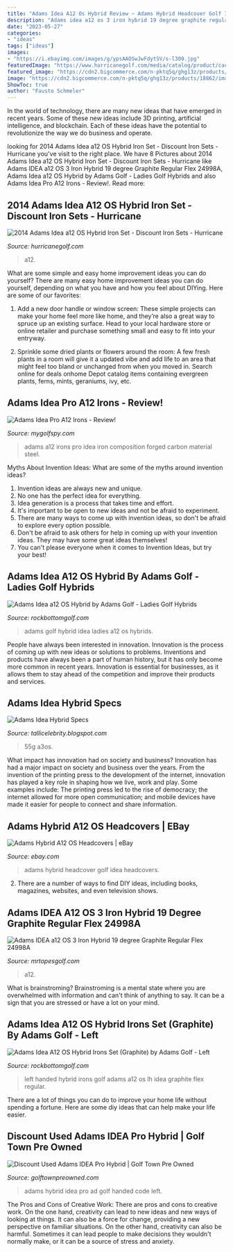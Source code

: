 ```yaml
---
title: "Adams Idea A12 Os Hybrid Review ~ Adams Hybrid Headcover Golf Idea Headcovers"
description: "Adams idea a12 os 3 iron hybrid 19 degree graphite regular flex 24998a"
date: "2023-05-27"
categories:
- "ideas"
tags: ["ideas"]
images:
- "https://i.ebayimg.com/images/g/ypsAAOSwJwFdytSV/s-l300.jpg"
featuredImage: "https://www.hurricanegolf.com/media/catalog/product/cache/1/image/1200x/040ec09b1e35df139433887a97daa66f/a/d/adams_2014a12os_back.jpg"
featured_image: "https://cdn2.bigcommerce.com/n-pktq5q/ghg13z/products/18862/images/817177/24998a-adams-idea-a12-os-3-iron-hybrid-19-degree-graphite-regular-flex-24998a__48538.1506954347.1280.1280.png?c=2"
image: "https://cdn2.bigcommerce.com/n-pktq5q/ghg13z/products/18862/images/817177/24998a-adams-idea-a12-os-3-iron-hybrid-19-degree-graphite-regular-flex-24998a__48538.1506954347.1280.1280.png?c=2"
ShowToc: true
author: "Fausto Schmeler"
---
```



In the world of technology, there are many new ideas that have emerged in recent years. Some of these new ideas include 3D printing, artificial intelligence, and blockchain. Each of these ideas have the potential to revolutionize the way we do business and operate.

	

		
looking for 2014 Adams Idea a12 OS Hybrid Iron Set - Discount Iron Sets - Hurricane you've visit to the right place. We have 8 Pictures about 2014 Adams Idea a12 OS Hybrid Iron Set - Discount Iron Sets - Hurricane like Adams IDEA a12 OS 3 Iron Hybrid 19 degree Graphite Regular Flex 24998A, Adams Idea a12 OS Hybrid by Adams Golf - Ladies Golf Hybrids and also Adams Idea Pro A12 Irons - Review!. Read more:
		
    
## 2014 Adams Idea A12 OS Hybrid Iron Set - Discount Iron Sets - Hurricane

<img loading=lazy src="https://www.hurricanegolf.com/media/catalog/product/cache/1/image/1200x/040ec09b1e35df139433887a97daa66f/a/d/adams_2014a12os_back.jpg" onerror="this.onerror=null;this.src='https://tse3.mm.bing.net/th?id=OIP.8pBKsVw2JbZnr2ubcfMO5wHaHa&amp;pid=15.1';" alt="2014 Adams Idea a12 OS Hybrid Iron Set - Discount Iron Sets - Hurricane">

_Source: hurricanegolf.com_

>a12. 

	

What are some simple and easy home improvement ideas you can do yourself?
There are many easy home improvement ideas you can do yourself, depending on what you have and how you feel about DIYing. Here are some of our favorites:
1. Add a new door handle or window screen: These simple projects can make your home feel more like home, and they’re also a great way to spruce up an existing surface. Head to your local hardware store or online retailer and purchase something small and easy to fit into your entryway.

2. Sprinkle some dried plants or flowers around the room: A few fresh plants in a room will give it a updated vibe and add life to an area that might feel too bland or unchanged from when you moved in. Search online for deals onhome Depot catalog items containing evergreen plants, ferns, mints, geraniums, ivy, etc.

    
## Adams Idea Pro A12 Irons - Review!

<img loading=lazy src="http://www.mygolfspy.com/wp-content/uploads/2011/08/ideaproIrons.png" onerror="this.onerror=null;this.src='https://tse1.mm.bing.net/th?id=OIP.NA4wjWzHBr8bMAxePmvTGAHaEh&amp;pid=15.1';" alt="Adams Idea Pro A12 Irons - Review!">

_Source: mygolfspy.com_

>adams a12 irons pro idea iron composition forged carbon material steel. 

	

Myths About Invention Ideas: What are some of the myths around invention ideas?
1. Invention ideas are always new and unique.
2. No one has the perfect idea for everything.
3. Idea generation is a process that takes time and effort.
4. It's important to be open to new ideas and not be afraid to experiment.
5. There are many ways to come up with invention ideas, so don't be afraid to explore every option possible.
6. Don't be afraid to ask others for help in coming up with your invention ideas. They may have some great ideas themselves!
7. You can't please everyone when it comes to Invention Ideas, but try your best!

    
## Adams Idea A12 OS Hybrid By Adams Golf - Ladies Golf Hybrids

<img loading=lazy src="http://ep.yimg.com/ay/yhst-17159114447480/adams-golf-ladies-idea-a12os-hybrid-50.jpg" onerror="this.onerror=null;this.src='https://tse1.mm.bing.net/th?id=OIP.s0UfWRqLPevXwyxdnKp_yAHaJV&amp;pid=15.1';" alt="Adams Idea a12 OS Hybrid by Adams Golf - Ladies Golf Hybrids">

_Source: rockbottomgolf.com_

>adams golf hybrid idea ladies a12 os hybrids. 

	

People have always been interested in innovation. Innovation is the process of coming up with new ideas or solutions to problems. Inventions and products have always been a part of human history, but it has only become more common in recent years. Innovation is essential for businesses, as it allows them to stay ahead of the competition and improve their products and services.

    
## Adams Idea Hybrid Specs

<img loading=lazy src="https://i.ebayimg.com/images/g/ypsAAOSwJwFdytSV/s-l300.jpg" onerror="this.onerror=null;this.src='https://tse4.mm.bing.net/th?id=OIP.jy-8tWwAU6V3OByEQPTx9wAAAA&amp;pid=15.1';" alt="Adams Idea Hybrid Specs">

_Source: tallicelebrity.blogspot.com_

>55g a3os. 

	

What impact has innovation had on society and business?
Innovation has had a major impact on society and business over the years. From the invention of the printing press to the development of the internet, innovation has played a key role in shaping how we live, work and play. Some examples include: The printing press led to the rise of democracy; the internet allowed for more open communication; and mobile devices have made it easier for people to connect and share information.

    
## Adams Hybrid A12 OS Headcovers | EBay

<img loading=lazy src="http://i.ebayimg.com/00/s/NTAwWDUwMA==/z/~7MAAOxy63FSuLbA/$_3.JPG?set_id=2" onerror="this.onerror=null;this.src='https://tse1.mm.bing.net/th?id=OIP.zkjEEFhL-nNSphy88aZljgHaHa&amp;pid=15.1';" alt="Adams Hybrid A12 OS Headcovers | eBay">

_Source: ebay.com_

>adams hybrid headcover golf idea headcovers. 

	

2. There are a number of ways to find DIY ideas, including books, magazines, websites, and even television shows.

    
## Adams IDEA A12 OS 3 Iron Hybrid 19 Degree Graphite Regular Flex 24998A

<img loading=lazy src="https://cdn2.bigcommerce.com/n-pktq5q/ghg13z/products/18862/images/817177/24998a-adams-idea-a12-os-3-iron-hybrid-19-degree-graphite-regular-flex-24998a__48538.1506954347.1280.1280.png?c=2" onerror="this.onerror=null;this.src='https://tse1.mm.bing.net/th?id=OIP.zYbVBnPhIse5SXy4wUKf4wHaHa&amp;pid=15.1';" alt="Adams IDEA a12 OS 3 Iron Hybrid 19 degree Graphite Regular Flex 24998A">

_Source: mrtopesgolf.com_

>a12. 

	

What is brainstroming? Brainstroming is a mental state where you are overwhelmed with information and can't think of anything to say. It can be a sign that you are stressed or have a lot on your mind.

    
## Adams Idea A12 OS Hybrid Irons Set (Graphite) By Adams Golf - Left

<img loading=lazy src="http://ep.yimg.com/ay/yhst-17159114447480/adams-golf-lh-idea-a12-os-hybrid-irons-graph-steel-left-handed-104.jpg" onerror="this.onerror=null;this.src='https://tse1.mm.bing.net/th?id=OIP.pvF4EORwitCLVldc2telOAHaI-&amp;pid=15.1';" alt="Adams Idea A12 OS Hybrid Irons Set (Graphite) by Adams Golf - Left">

_Source: rockbottomgolf.com_

>left handed hybrid irons golf adams a12 os lh idea graphite flex regular. 

	

There are a lot of things you can do to improve your home life without spending a fortune. Here are some diy ideas that can help make your life easier.

    
## Discount Used Adams IDEA Pro Hybrid | Golf Town Pre Owned

<img loading=lazy src="https://cdn.golftownpreowned.com/media/catalog/product/cache/1/image/945x630/9df78eab33525d08d6e5fb8d27136e95/a/d/ad-h04806-577c395918aee.jpg" onerror="this.onerror=null;this.src='https://tse1.mm.bing.net/th?id=OIP.u1l-B0iVkWxYaoKxlFJJXgHaE8&amp;pid=15.1';" alt="Discount Used Adams IDEA Pro Hybrid | Golf Town Pre Owned">

_Source: golftownpreowned.com_

>adams hybrid idea pro ad golf handed code left. 

	

The Pros and Cons of Creative Work:
There are pros and cons to creative work. On the one hand, creativity can lead to new ideas and new ways of looking at things. It can also be a force for change, providing a new perspective on familiar situations. On the other hand, creativity can also be harmful. Sometimes it can lead people to make decisions they wouldn't normally make, or it can be a source of stress and anxiety.

